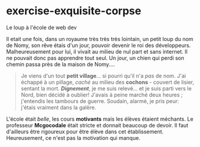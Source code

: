 # exercise-exquisite-corpse
Le loup à l'école de web dev

Il etait une fois, dans un royaume très très très lointain, un petit loup du nom de Nomy, son rêve étais d'un jour, pouvoir devenir le roi des développeurs. Malheureusement pour lui, il vivait au milieu de nul part et sans internet. Il ne pouvait donc pas apprendre tout seul. Un jour, un chien qui perdi son chemin passa près de la maison de Nomy....


> Je viens d'un tout **petit village**... si pourri qu'il n'a *pas* de nom. J'ai échappé à un pillage, _caché_ au milieu des **cochons** - couvert de lisier, sentant la mort.
> ***Dignement***, je me suis relevé... et je suis parti vers le Nord, bien décidé à oublier!
> J'avais à peine marché deux heures ; j'entendis les tambours de guerre. Soudain, alarmé, je pris peur: j'étais vraiment dans la galère. 


L'école était *belle*, les cours **motivants** mais les élèves étaient méchants. Le professeur **Mcgocodale** était stricte et donnait beaucoup de devoir. Il faut d'ailleurs être rigoureux pour être élève dans cet établissement. Heureusement, ce n'est pas la motivation qui manque. 